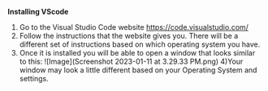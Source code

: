 **Installing VScode**

1) Go to the Visual Studio Code website https://code.visualstudio.com/
2) Follow the instructions that the website gives you. There will be a different set of instructions based on which operating system you have. 
3) Once it is installed you will be able to open a window that looks similar to this:
![Image](Screenshot 2023-01-11 at 3.29.33 PM.png)
4)Your window may look a little different based on your Operating System and settings.
